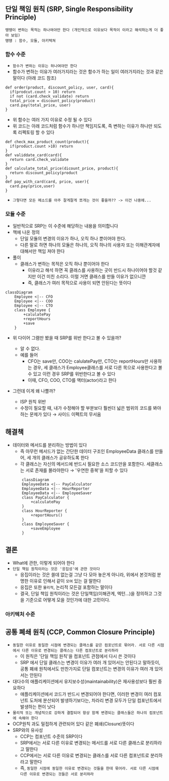 ## 단일 책임 원칙 (SRP, Single Responsibility Principle)

```
땡땡이 변하는 목적는 하나여야만 한다 (개인적으로 이유보다 목적이 이라고 해석하는게 더 좋아 보임)
떙떙 : 함수, 모듈, 아키텍쳐
```

### 함수 수준

- `함수가 변하는 이유는 하나여야만 한다`
- 함수가 변하는 이유가 여러가지라는 것은 함수가 하는 일이 여러가지라는 것과 같은 말이다 (아래 코드 참조)

```
def order(product, discount_policy, user, card){
  if(prodcut.count > 10) return
  if not (card.check_validate) return
  total_price = discount_policy(product)
  card.pay(total_price, user)
}
```

- 위 함수는 여러 가지 이유로 수정 될 수 있다
- 위 코드는 아래 코드처럼 함수가 하나만 책임지도록, 즉 변하는 이유가 하나만 되도록 리펙토링 할 수 있다

```
def check_max_product_count(product){
  if(product.count >10) return
}
def validdate_card(card){
  return card.check_validate
}
def calculate_total_price(dicount_price, product){
  return discount_policy(product
}
def pay_with_card(card, price, user){
  card.pay(price,user)
}
```

- `그렇다면 모든 메소드를 아주 잘게잘게 쪼개는 것이 좋을까?? -> 이건 나중에...`

### 모듈 수준

- 일반적으로 SRP는 이 수준에 해당하는 내용을 의미합니다
- 책에 나온 정의
    - 단일 모듈의 변경의 이유가 하나, 오직 하나 뿐이어야 한다.
    - 다른 말로 하면 하나의 모듈은 하나의, 오직 하나의 사용자 또는 이해관계자에 대해서만 책임 져야 한다
- 풀이
    - 클래스가 변하는 목적은 오직 하나 뿐이어야 한다
        - 이유라고 해석 하면 꼭 클래스를 사용하는 곳이 반드시 하나이어야 할것 같지만 이건 미친 소리다. 이럴 거면 클래스를 만들 이유가 없으니깐
        - 즉, 클래스가 여러 목적으로 사용이 되면 안된다는 뜻이다

```mermaid
classDiagram
    Employee <|-- CFO
    Employee <|-- COO
    Employee <|-- CTO
    class Employee {
        +calulatePay
        +reportHours
        +save
    }
```

- 위 다이어 그램만 봤을 때 SRP를 위반 한다고 볼 수 있을까?
    - 알 수 없다.
    - 예를 들어
        - CFO는 save만, COO는 calulatePay만, CTO는 reportHours만 사용하는 경우, 세 클래스가 Employee클래스를 서로 다른 목으로 사용한다고 볼 수 있고 이런 경우
          SRP를 위반한다고 볼 수 있다
        - 이때, CFO, COO, CTO를 액터(actor)라고 한다

- 그런데 이게 왜 나쁠까?
    - ISP 원칙 위반
    - 수정이 필요할 때, 내가 수정해야 할 부분보다 훨씬더 넓은 범위의 코드를 봐야 하는 문제가 있다 &rarr; 사이드 이펙트의 무서움

## 해결책

- 데이터와 메서드를 분리하는 방법이 있다
    - 즉 아무런 메서드가 없는 간단한 데이터 구조인 EmployeeData 클래스를 만들어, 세 개의 클래스가 공유하도록 한다
    - 각 클래스는 자신의 메서드에 반드시 필요한 소스 코드만을 포함한다. 세클래스는 서로 존재를 몰라야한다 &rarr; '우연한 중복'을 피할 수 있다
  ```mermaid
      classDiagram
      EmployeeData <|-- PayCalculator
      EmployeeData <|-- HourReporter
      EmployeeData <|-- EmployeeSaver
      class PayCalculator {
          +calculatePay
      }
      class HourReporter {
          +reportHours()
      }
      class EmployeeSaver {
          +saveEmployee
      } 
  ```

## 결론

- What에 관한, 이렇게 되어야 한다
- `단일 책임 원칙이라는 것은 '응집성'에 관한 것이다`
    - 응집이라는 것은 쓸데 없는걸 그냥 다 모아 놓은게 아니라, 위에서 본것처럼 분명한 이유로 인해서 같이 `모여` 있는 걸 말한다
    - 응집은 또한 `물리적`, 논리적 모든걸 포함하는 말이다
    - 결국, 단일 책임 원칙이라는 것은 단일책임(이해관계, 엑턴...)을 정의하고 그것을 기준으로 어떻게 모을 것인가에 대한 고민이다.

### 아키텍처 수준

## 공통 폐쇄 원칙 (CCP, Common Closure Principle)

- `동일한 이유로 동일한 시점에 변경되는 클래스를 같은 컴포넌트로 묶어라. 서로 다른 시점에서 다른 이유로 변경되는 클래스는 다른 컴포넌트로 분리하라`
    - 이 원칙은 '단일 책임 원칙'을 컴포넌트 관점에서 다시 쓴 것이다
    - SRP 에서 단일 클래스는 변경이 이유가 여러 개 있어서는 안된다고 말하듯이, 공통 폐쇄 원칙에서도 만찬가지로 단일 컴포넌트는 변경의 이유가 여러 개 있어서는 안된다
- 대다수의 애플리케이션에서 유지보수성(maintainability)은 재사용성보다 훨씬 중요하다
    - 애플리케이션에서 코드가 반드시 변경되어야 한다면, 이러한 변경이 여러 컴포넌트 도처에 분산되어 발생하기보다는, 차라리 변경 모두가 단일 컴포넌트에서 발생하는 편이 낫다
- `물리적 또는 개념적으로 강하게 결합되어 항상 함께 변경되는 클래스들은 하나의 컴포넌트에 속해야 한다`
- OCP원칙 과도 밀접하게 관련되어 있다 같은 폐쇄(Closure)뜻이다
- SRP와의 유사성
    - CCP는 컴포넌트 수준의 SRP이다
    - SRP에서는 서로 다른 이유로 변경되는 메서드를 서로 다른 클래스로 분리하라고 말한다
    - CCP에서는 서로 다른 이유로 변경되는 클래스를 서로 다른 컴포넌트로 분리하라고 말한다
    - 즉, `동일한 시점에 동일한 이유로 변경되는 것들을 한데 묶어라. 서로 다른 시점에 다른 이유로 변경되는 것들은 서로 분리하라`
